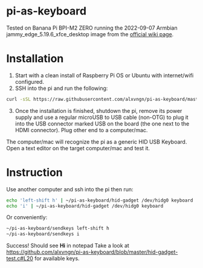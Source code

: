 # pi-as-keyboard

Tested on Banana Pi BPI-M2 ZERO running the 2022-09-07 Armbian jammy_edge_5.19.6_xfce_desktop image from the [official wiki page](https://wiki.banana-pi.org/Banana_Pi_BPI-M2_ZERO#Ubuntu). 

# Installation

1. Start with a clean install of Raspberry Pi OS or Ubuntu with internet/wifi configured.
2. SSH into the pi and run the following:

```sh
curl -sSL https://raw.githubusercontent.com/alxvngn/pi-as-keyboard/master/install.sh | sudo bash -
```
3. Once the installation is finished, shutdown the pi, remove its power supply and use a regular microUSB to USB cable (non-OTG) to plug it into the USB connector marked
USB on the board (the one next to the HDMI connector). Plug other end to a computer/mac.

The computer/mac will recognize the pi as a generic HID USB Keyboard. Open a text editor on the target computer/mac and test it.

# Instruction

Use another computer and ssh into the pi then run:

```sh
echo 'left-shift h' | ~/pi-as-keyboard/hid-gadget /dev/hidg0 keyboard
echo 'i' | ~/pi-as-keyboard/hid-gadget /dev/hidg0 keyboard
```

Or conveniently:
```sh
~/pi-as-keyboard/sendkeys left-shift h
~/pi-as-keyboard/sendkeys i
```

Success! Should see **Hi** in notepad
Take a look at https://github.com/alxvngn/pi-as-keyboard/blob/master/hid-gadget-test.c#L20 for available keys.
